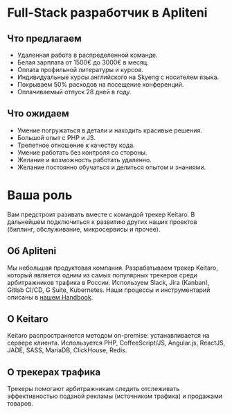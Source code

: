 # Full-Stack разработчик в Apliteni 

## Что предлагаем
* Удаленная работа в распределенной команде.
* Белая зарплата от 1500€ до 3000€ в месяц.
* Оплата профильной литературы и курсов.
* Индивидуальные курсы английского на Skyeng с носителем языка.
* Покрываем 50% расходов на посещение конференций.
* Оплачиваемый отпуск 28 дней в году.

## Что ожидаем 
* Умение погружаться в детали и находить красивые решения.
* Большой опыт с PHP и JS.
* Трепетное отношение к качеству кода.
* Умение работать без контроля со стороны.
* Желание и возможность работать удаленно.
* Желание постоянно обучаться и делиться опытом и знаниями.

# Ваша роль

Вам предстроит разивать вместе с командой трекер Keitaro. В дальнейшем подключиться к развитию других наших проектов (биллинг, обслуживание, микросервисы и прочее).

## Об Apliteni

Мы небольшая продуктовая компания. Разрабатываем трекер Keitaro, который является одним из самых популярных трекеров среди арбитражников трафика в России. Используем Slack, Jira (Kanban), Gitlab CI/CD, G Suite, Kubernetes. Наши процессы и инструментарий описаны в  [нашем Handbook](http://handbook.apliteni.com).


## О Keitaro

Keitaro распространяется методом on-premise: устанавливается на сервере клиента. Используется PHP, CoffeeScript/JS, Angular.js, ReactJS, JADE, SASS, MariaDB, ClickHouse, Redis.    

## О трекерах трафика 
Трекеры помогают арбитражникам следить отслеживать эффективностью поданой рекламы (источником трафика) и продажами товаров. 
